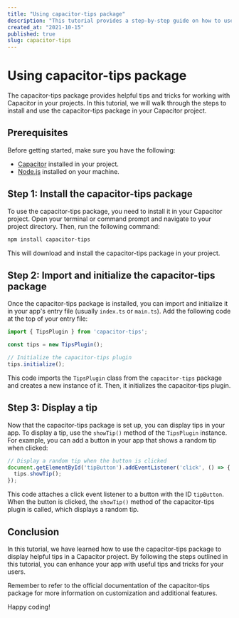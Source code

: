 ```yaml
---
title: "Using capacitor-tips package"
description: "This tutorial provides a step-by-step guide on how to use the capacitor-tips package."
created_at: "2021-10-15"
published: true
slug: capacitor-tips
---
```


# Using capacitor-tips package

The capacitor-tips package provides helpful tips and tricks for working with Capacitor in your projects. In this tutorial, we will walk through the steps to install and use the capacitor-tips package in your Capacitor project.

## Prerequisites

Before getting started, make sure you have the following:

- [Capacitor](https://capacitorjs.com) installed in your project.
- [Node.js](https://nodejs.org) installed on your machine.

## Step 1: Install the capacitor-tips package

To use the capacitor-tips package, you need to install it in your Capacitor project. Open your terminal or command prompt and navigate to your project directory. Then, run the following command:

```bash
npm install capacitor-tips
```

This will download and install the capacitor-tips package in your project.

## Step 2: Import and initialize the capacitor-tips package

Once the capacitor-tips package is installed, you can import and initialize it in your app's entry file (usually `index.ts` or `main.ts`). Add the following code at the top of your entry file:

```typescript
import { TipsPlugin } from 'capacitor-tips';

const tips = new TipsPlugin();

// Initialize the capacitor-tips plugin
tips.initialize();
```

This code imports the `TipsPlugin` class from the `capacitor-tips` package and creates a new instance of it. Then, it initializes the capacitor-tips plugin.

## Step 3: Display a tip

Now that the capacitor-tips package is set up, you can display tips in your app. To display a tip, use the `showTip()` method of the `TipsPlugin` instance. For example, you can add a button in your app that shows a random tip when clicked:

```typescript
// Display a random tip when the button is clicked
document.getElementById('tipButton').addEventListener('click', () => {
  tips.showTip();
});
```

This code attaches a click event listener to a button with the ID `tipButton`. When the button is clicked, the `showTip()` method of the capacitor-tips plugin is called, which displays a random tip.

## Conclusion

In this tutorial, we have learned how to use the capacitor-tips package to display helpful tips in a Capacitor project. By following the steps outlined in this tutorial, you can enhance your app with useful tips and tricks for your users.

Remember to refer to the official documentation of the capacitor-tips package for more information on customization and additional features.

Happy coding!